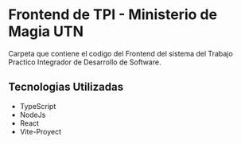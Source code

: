 # Frontend de TPI - Ministerio de Magia UTN
Carpeta que contiene el codigo del Frontend del sistema del Trabajo Practico Integrador de Desarrollo de Software. 

## Tecnologias Utilizadas
- TypeScript
- NodeJs
- React
- Vite-Proyect
